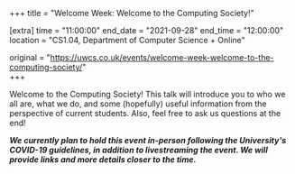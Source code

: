 +++
title = "Welcome Week: Welcome to the Computing Society!"

[extra]
time = "11:00:00"
end_date = "2021-09-28"
end_time = "12:00:00"
location = "CS1.04, Department of Computer Science + Online"

original = "https://uwcs.co.uk/events/welcome-week-welcome-to-the-computing-society/"    
+++

Welcome to the Computing Society\! This talk will introduce you to who we all are, what we do, and some (hopefully) useful information from the perspective of current students. Also, feel free to ask us questions at the end\!

***We currently plan to hold this event in-person following the University's COVID-19 guidelines, in addition to livestreaming the event. We will provide links and more details closer to the time.***

